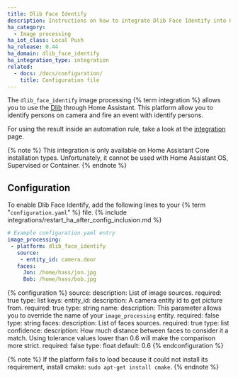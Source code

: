 ```yaml
---
title: Dlib Face Identify
description: Instructions on how to integrate Dlib Face Identify into Home Assistant.
ha_category:
  - Image processing
ha_iot_class: Local Push
ha_release: 0.44
ha_domain: dlib_face_identify
ha_integration_type: integration
related:
  - docs: /docs/configuration/
    title: Configuration file
---
```


The `dlib_face_identify` image processing {% term integration %} allows you to use the [Dlib](http://www.dlib.net/) through Home Assistant. This platform allow you to identify persons on camera and fire an event with identify persons.

For using the result inside an automation rule, take a look at the [integration](/integrations/image_processing/) page.

{% note %}
This integration is only available on Home Assistant Core installation types. Unfortunately, it cannot be used with Home Assistant OS, Supervised or Container.
{% endnote %}

## Configuration

To enable Dlib Face Identify, add the following lines to your {% term "`configuration.yaml`" %} file.
{% include integrations/restart_ha_after_config_inclusion.md %}

```yaml
# Example configuration.yaml entry
image_processing:
 - platform: dlib_face_identify
   source:
    - entity_id: camera.door
   faces:
     Jon: /home/hass/jon.jpg
     Bob: /home/hass/bob.jpg
```

{% configuration %}
source:
  description: List of image sources.
  required: true
  type: list
  keys:
    entity_id:
      description: A camera entity id to get picture from.
      required: true
      type: string
    name:
      description: This parameter allows you to override the name of your `image_processing` entity.
      required: false
      type: string
faces:
  description: List of faces sources.
  required: true
  type: list
confidence:
  description: How much distance between faces to consider it a match. Using tolerance values lower than 0.6 will make the comparison more strict.
  required: false
  type: float
  default: 0.6
{% endconfiguration %}

{% note %}
If the platform fails to load because it could not install its requirement, install cmake: `sudo apt-get install cmake`.
{% endnote %}
